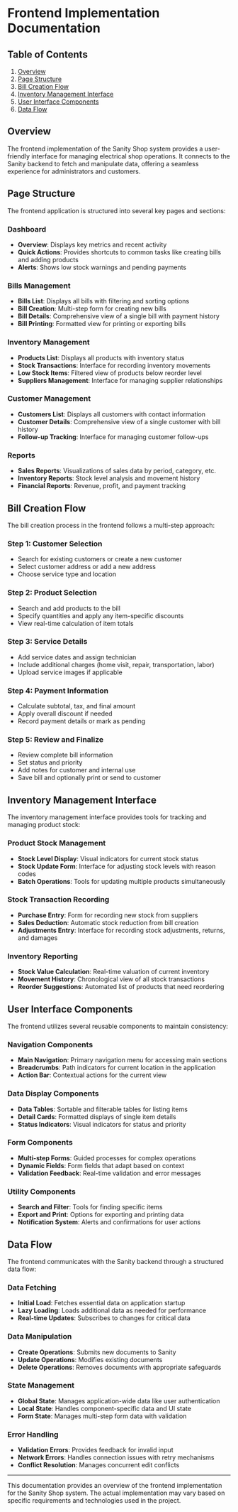 # Frontend Implementation Documentation

## Table of Contents

1. [Overview](#overview)
2. [Page Structure](#page-structure)
3. [Bill Creation Flow](#bill-creation-flow)
4. [Inventory Management Interface](#inventory-management-interface)
5. [User Interface Components](#user-interface-components)
6. [Data Flow](#data-flow)

## Overview

The frontend implementation of the Sanity Shop system provides a user-friendly interface for managing electrical shop operations. It connects to the Sanity backend to fetch and manipulate data, offering a seamless experience for administrators and customers.

## Page Structure

The frontend application is structured into several key pages and sections:

### Dashboard

- **Overview**: Displays key metrics and recent activity
- **Quick Actions**: Provides shortcuts to common tasks like creating bills and adding products
- **Alerts**: Shows low stock warnings and pending payments

### Bills Management

- **Bills List**: Displays all bills with filtering and sorting options
- **Bill Creation**: Multi-step form for creating new bills
- **Bill Details**: Comprehensive view of a single bill with payment history
- **Bill Printing**: Formatted view for printing or exporting bills

### Inventory Management

- **Products List**: Displays all products with inventory status
- **Stock Transactions**: Interface for recording inventory movements
- **Low Stock Items**: Filtered view of products below reorder level
- **Suppliers Management**: Interface for managing supplier relationships

### Customer Management

- **Customers List**: Displays all customers with contact information
- **Customer Details**: Comprehensive view of a single customer with bill history
- **Follow-up Tracking**: Interface for managing customer follow-ups

### Reports

- **Sales Reports**: Visualizations of sales data by period, category, etc.
- **Inventory Reports**: Stock level analysis and movement history
- **Financial Reports**: Revenue, profit, and payment tracking

## Bill Creation Flow

The bill creation process in the frontend follows a multi-step approach:

### Step 1: Customer Selection

- Search for existing customers or create a new customer
- Select customer address or add a new address
- Choose service type and location

### Step 2: Product Selection

- Search and add products to the bill
- Specify quantities and apply any item-specific discounts
- View real-time calculation of item totals

### Step 3: Service Details

- Add service dates and assign technician
- Include additional charges (home visit, repair, transportation, labor)
- Upload service images if applicable

### Step 4: Payment Information

- Calculate subtotal, tax, and final amount
- Apply overall discount if needed
- Record payment details or mark as pending

### Step 5: Review and Finalize

- Review complete bill information
- Set status and priority
- Add notes for customer and internal use
- Save bill and optionally print or send to customer

## Inventory Management Interface

The inventory management interface provides tools for tracking and managing product stock:

### Product Stock Management

- **Stock Level Display**: Visual indicators for current stock status
- **Stock Update Form**: Interface for adjusting stock levels with reason codes
- **Batch Operations**: Tools for updating multiple products simultaneously

### Stock Transaction Recording

- **Purchase Entry**: Form for recording new stock from suppliers
- **Sales Deduction**: Automatic stock reduction from bill creation
- **Adjustments Entry**: Interface for recording stock adjustments, returns, and damages

### Inventory Reporting

- **Stock Value Calculation**: Real-time valuation of current inventory
- **Movement History**: Chronological view of all stock transactions
- **Reorder Suggestions**: Automated list of products that need reordering

## User Interface Components

The frontend utilizes several reusable components to maintain consistency:

### Navigation Components

- **Main Navigation**: Primary navigation menu for accessing main sections
- **Breadcrumbs**: Path indicators for current location in the application
- **Action Bar**: Contextual actions for the current view

### Data Display Components

- **Data Tables**: Sortable and filterable tables for listing items
- **Detail Cards**: Formatted displays of single item details
- **Status Indicators**: Visual indicators for status and priority

### Form Components

- **Multi-step Forms**: Guided processes for complex operations
- **Dynamic Fields**: Form fields that adapt based on context
- **Validation Feedback**: Real-time validation and error messages

### Utility Components

- **Search and Filter**: Tools for finding specific items
- **Export and Print**: Options for exporting and printing data
- **Notification System**: Alerts and confirmations for user actions

## Data Flow

The frontend communicates with the Sanity backend through a structured data flow:

### Data Fetching

- **Initial Load**: Fetches essential data on application startup
- **Lazy Loading**: Loads additional data as needed for performance
- **Real-time Updates**: Subscribes to changes for critical data

### Data Manipulation

- **Create Operations**: Submits new documents to Sanity
- **Update Operations**: Modifies existing documents
- **Delete Operations**: Removes documents with appropriate safeguards

### State Management

- **Global State**: Manages application-wide data like user authentication
- **Local State**: Handles component-specific data and UI state
- **Form State**: Manages multi-step form data with validation

### Error Handling

- **Validation Errors**: Provides feedback for invalid input
- **Network Errors**: Handles connection issues with retry mechanisms
- **Conflict Resolution**: Manages concurrent edit conflicts

---

This documentation provides an overview of the frontend implementation for the Sanity Shop system. The actual implementation may vary based on specific requirements and technologies used in the project.